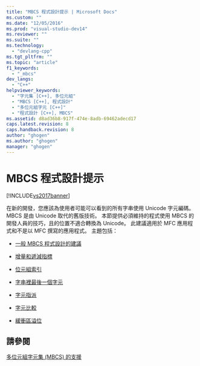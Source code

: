 ```yaml
---
title: "MBCS 程式設計提示 | Microsoft Docs"
ms.custom: ""
ms.date: "12/05/2016"
ms.prod: "visual-studio-dev14"
ms.reviewer: ""
ms.suite: ""
ms.technology: 
  - "devlang-cpp"
ms.tgt_pltfrm: ""
ms.topic: "article"
f1_keywords: 
  - "_mbcs"
dev_langs: 
  - "C++"
helpviewer_keywords: 
  - "字元集 [C++], 多位元組"
  - "MBCS [C++], 程式設計"
  - "多位元組字元 [C++]"
  - "程式設計 [C++], MBCS"
ms.assetid: d8ad36b8-917f-474e-8adb-69462adecd17
caps.latest.revision: 8
caps.handback.revision: 8
author: "ghogen"
ms.author: "ghogen"
manager: "ghogen"
---
```

# MBCS 程式設計提示
[!INCLUDE[vs2017banner](../assembler/inline/includes/vs2017banner.md)]

在新的開發，您應該為使用者可能可以看到的所有字串使用 Unicode 字元編碼。  MBCS 是由 Unicode 取代的舊版技術。  本節提供必須維持的程式使用 MBCS 的開發人員的技巧，且的位置不適合轉換為 Unicode。  此建議適用於 MFC 應用程式和不是以 MFC 撰寫的應用程式。  主題包括：  
  
-   [一般 MBCS 程式設計的建議](../text/general-mbcs-programming-advice.md)  
  
-   [增量和遞減指標](../text/incrementing-and-decrementing-pointers.md)  
  
-   [位元組索引](../text/byte-indices.md)  
  
-   [字串裡最後一個字元](../text/last-character-in-a-string.md)  
  
-   [字元指派](../text/character-assignment.md)  
  
-   [字元比較](../text/character-comparison.md)  
  
-   [緩衝區溢位](../text/buffer-overflow.md)  
  
## 請參閱  
 [多位元組字元集 \(MBCS\) 的支援](../text/support-for-multibyte-character-sets-mbcss.md)